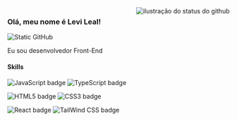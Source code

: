 <img align='right' src="https://github-readme-stats.vercel.app/api?username=levifleal&show_icons=true&title_color=783c00&text_color=af552e&icon_color=783c00&bg_color=f8efd4&cache_seconds=2300" alt="ilustração do status do github">

### Olá, meu nome é Levi Leal!

<img src="https://img.shields.io/static/v1?label=Overview&message=Levifleal&color=f8efd4&style=for-the-badge&logo=GitHub" alt="Static GitHub">

<p> Eu sou desenvolvedor Front-End</p>

#### Skills
<p>
  <img src="https://img.shields.io/badge/JavaScript-323330?style=for-the-badge&logo=javascript&logoColor=F7DF1E" alt="JavaScript badge">
  <img src="https://img.shields.io/badge/TypeScript-007ACC?style=for-the-badge&logo=typescript&logoColor=white" alt="TypeScript badge">
</p>
<p>
  <img src="https://img.shields.io/badge/HTML5-E34F26?style=for-the-badge&logo=html5&logoColor=white" alt="HTML5 badge">
  <img src="https://img.shields.io/badge/CSS3-1572B6?style=for-the-badge&logo=css3&logoColor=white" alt="CSS3 badge">
</p>
<p>
  <img src="https://img.shields.io/badge/React-20232A?style=for-the-badge&logo=react&logoColor=61DAFB" alt="React badge">
  <img src="https://img.shields.io/badge/Tailwind_CSS-38B2AC?style=for-the-badge&logo=tailwind-css&logoColor=white" alt="TailWind CSS badge">
</p>

<!-- <img src="" alt=" badge"> -->
